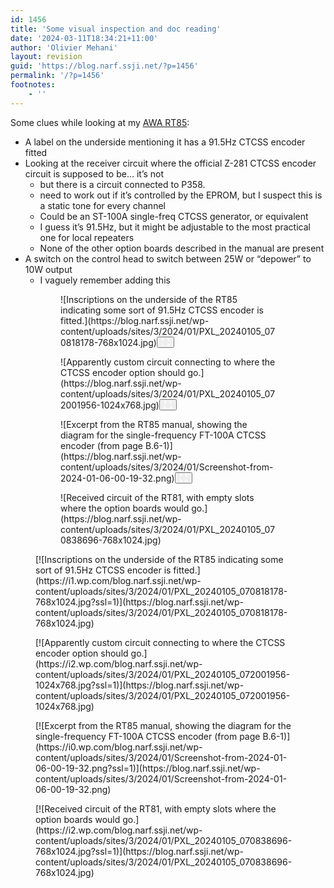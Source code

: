 ```yaml
---
id: 1456
title: 'Some visual inspection and doc reading'
date: '2024-03-11T18:34:21+11:00'
author: 'Olivier Mehani'
layout: revision
guid: 'https://blog.narf.ssji.net/?p=1456'
permalink: '/?p=1456'
footnotes:
    - ''
---
```


Some clues while looking at my [AWA RT85](https://blog.narf.ssji.net/tag/awa-rt85/):

- A label on the underside mentioning it has a 91.5Hz CTCSS encoder fitted
- Looking at the receiver circuit where the official Z-281 CTCSS encoder circuit is supposed to be… it’s not 
    - but there is a circuit connected to P358.
    - need to work out if it’s controlled by the EPROM, but I suspect this is a static tone for every channel
    - Could be an ST-100A single-freq CTCSS generator, or equivalent
    - I guess it’s 91.5Hz, but it might be adjustable to the most practical one for local repeaters
    - None of the other option boards described in the manual are present
- A switch on the control head to switch between 25W or “depower” to 10W output 
    - I vaguely remember adding this

<figure class="wp-block-gallery has-nested-images columns-default is-cropped wp-block-gallery-101 is-layout-flex wp-block-gallery-is-layout-flex"><figure class="wp-block-image size-large wp-lightbox-container" data-wp-context="{"uploadedSrc":"https:\/\/blog.narf.ssji.net\/wp-content\/uploads\/sites\/3\/2024\/01\/PXL_20240105_070818178-scaled.jpg","figureClassNames":"wp-block-image size-large","figureStyles":null,"imgClassNames":"wp-image-1183","imgStyles":null,"targetWidth":1920,"targetHeight":2560,"scaleAttr":false,"ariaLabel":"Enlarge image: Inscriptions on the underside of the RT85 indicating some sort of 91.5Hz CTCSS encoder is fitted.","alt":"Inscriptions on the underside of the RT85 indicating some sort of 91.5Hz CTCSS encoder is fitted."}" data-wp-interactive="core/image">![Inscriptions on the underside of the RT85 indicating some sort of 91.5Hz CTCSS encoder is fitted.](https://blog.narf.ssji.net/wp-content/uploads/sites/3/2024/01/PXL_20240105_070818178-768x1024.jpg)<button aria-haspopup="dialog" aria-label="Enlarge image: Inscriptions on the underside of the RT85 indicating some sort of 91.5Hz CTCSS encoder is fitted." class="lightbox-trigger" data-wp-init="callbacks.initTriggerButton" data-wp-on-async--click="actions.showLightbox" data-wp-style--right="context.imageButtonRight" data-wp-style--top="context.imageButtonTop" type="button"> <svg fill="none" height="12" viewbox="0 0 12 12" width="12" xmlns="http://www.w3.org/2000/svg"><path d="M2 0a2 2 0 0 0-2 2v2h1.5V2a.5.5 0 0 1 .5-.5h2V0H2Zm2 10.5H2a.5.5 0 0 1-.5-.5V8H0v2a2 2 0 0 0 2 2h2v-1.5ZM8 12v-1.5h2a.5.5 0 0 0 .5-.5V8H12v2a2 2 0 0 1-2 2H8Zm2-12a2 2 0 0 1 2 2v2h-1.5V2a.5.5 0 0 0-.5-.5H8V0h2Z" fill="#fff"></path></svg></button></figure><figure class="wp-block-image size-large wp-lightbox-container" data-wp-context="{"uploadedSrc":"https:\/\/blog.narf.ssji.net\/wp-content\/uploads\/sites\/3\/2024\/01\/PXL_20240105_072001956-scaled.jpg","figureClassNames":"wp-block-image size-large","figureStyles":null,"imgClassNames":"wp-image-1181","imgStyles":null,"targetWidth":2560,"targetHeight":1920,"scaleAttr":false,"ariaLabel":"Enlarge image: Apparently custom circuit connecting to where the CTCSS encoder option should go.","alt":"Apparently custom circuit connecting to where the CTCSS encoder option should go."}" data-wp-interactive="core/image">![Apparently custom circuit connecting to where the CTCSS encoder option should go.](https://blog.narf.ssji.net/wp-content/uploads/sites/3/2024/01/PXL_20240105_072001956-1024x768.jpg)<button aria-haspopup="dialog" aria-label="Enlarge image: Apparently custom circuit connecting to where the CTCSS encoder option should go." class="lightbox-trigger" data-wp-init="callbacks.initTriggerButton" data-wp-on-async--click="actions.showLightbox" data-wp-style--right="context.imageButtonRight" data-wp-style--top="context.imageButtonTop" type="button"> <svg fill="none" height="12" viewbox="0 0 12 12" width="12" xmlns="http://www.w3.org/2000/svg"><path d="M2 0a2 2 0 0 0-2 2v2h1.5V2a.5.5 0 0 1 .5-.5h2V0H2Zm2 10.5H2a.5.5 0 0 1-.5-.5V8H0v2a2 2 0 0 0 2 2h2v-1.5ZM8 12v-1.5h2a.5.5 0 0 0 .5-.5V8H12v2a2 2 0 0 1-2 2H8Zm2-12a2 2 0 0 1 2 2v2h-1.5V2a.5.5 0 0 0-.5-.5H8V0h2Z" fill="#fff"></path></svg></button></figure><figure class="wp-block-image size-large wp-lightbox-container" data-wp-context="{"uploadedSrc":"https:\/\/blog.narf.ssji.net\/wp-content\/uploads\/sites\/3\/2024\/01\/Screenshot-from-2024-01-06-00-19-32.png","figureClassNames":"wp-block-image size-large","figureStyles":null,"imgClassNames":"wp-image-1185","imgStyles":null,"targetWidth":516,"targetHeight":470,"scaleAttr":false,"ariaLabel":"Enlarge image: Excerpt from the RT85 manual, showing the diagram for the single-frequency FT-100A CTCSS encoder (from page B.6-1)","alt":"Excerpt from the RT85 manual, showing the diagram for the single-frequency FT-100A CTCSS encoder (from page B.6-1)"}" data-wp-interactive="core/image">![Excerpt from the RT85 manual, showing the diagram for the single-frequency FT-100A CTCSS encoder (from page B.6-1)](https://blog.narf.ssji.net/wp-content/uploads/sites/3/2024/01/Screenshot-from-2024-01-06-00-19-32.png)<button aria-haspopup="dialog" aria-label="Enlarge image: Excerpt from the RT85 manual, showing the diagram for the single-frequency FT-100A CTCSS encoder (from page B.6-1)" class="lightbox-trigger" data-wp-init="callbacks.initTriggerButton" data-wp-on-async--click="actions.showLightbox" data-wp-style--right="context.imageButtonRight" data-wp-style--top="context.imageButtonTop" type="button"> <svg fill="none" height="12" viewbox="0 0 12 12" width="12" xmlns="http://www.w3.org/2000/svg"><path d="M2 0a2 2 0 0 0-2 2v2h1.5V2a.5.5 0 0 1 .5-.5h2V0H2Zm2 10.5H2a.5.5 0 0 1-.5-.5V8H0v2a2 2 0 0 0 2 2h2v-1.5ZM8 12v-1.5h2a.5.5 0 0 0 .5-.5V8H12v2a2 2 0 0 1-2 2H8Zm2-12a2 2 0 0 1 2 2v2h-1.5V2a.5.5 0 0 0-.5-.5H8V0h2Z" fill="#fff"></path></svg></button></figure><figure class="wp-block-image size-large">![Received circuit of the RT81, with empty slots where the option boards would go.](https://blog.narf.ssji.net/wp-content/uploads/sites/3/2024/01/PXL_20240105_070838696-768x1024.jpg)</figure></figure><div class="wp-block-jetpack-tiled-gallery aligncenter is-style-rectangular"><div class="tiled-gallery__gallery"><div class="tiled-gallery__row"><div class="tiled-gallery__col" style="flex-basis:35.76833%"><figure class="tiled-gallery__item">[![Inscriptions on the underside of the RT85 indicating some sort of 91.5Hz CTCSS encoder is fitted.](https://i1.wp.com/blog.narf.ssji.net/wp-content/uploads/sites/3/2024/01/PXL_20240105_070818178-768x1024.jpg?ssl=1)](https://blog.narf.ssji.net/wp-content/uploads/sites/3/2024/01/PXL_20240105_070818178-768x1024.jpg)</figure></div><div class="tiled-gallery__col" style="flex-basis:28.46334%"><figure class="tiled-gallery__item">[![Apparently custom circuit connecting to where the CTCSS encoder option should go.](https://i2.wp.com/blog.narf.ssji.net/wp-content/uploads/sites/3/2024/01/PXL_20240105_072001956-1024x768.jpg?ssl=1)](https://blog.narf.ssji.net/wp-content/uploads/sites/3/2024/01/PXL_20240105_072001956-1024x768.jpg)</figure><figure class="tiled-gallery__item">[![Excerpt from the RT85 manual, showing the diagram for the single-frequency FT-100A CTCSS encoder (from page B.6-1)](https://i0.wp.com/blog.narf.ssji.net/wp-content/uploads/sites/3/2024/01/Screenshot-from-2024-01-06-00-19-32.png?ssl=1)](https://blog.narf.ssji.net/wp-content/uploads/sites/3/2024/01/Screenshot-from-2024-01-06-00-19-32.png)</figure></div><div class="tiled-gallery__col" style="flex-basis:35.76833%"><figure class="tiled-gallery__item">[![Received circuit of the RT81, with empty slots where the option boards would go.](https://i2.wp.com/blog.narf.ssji.net/wp-content/uploads/sites/3/2024/01/PXL_20240105_070838696-768x1024.jpg?ssl=1)](https://blog.narf.ssji.net/wp-content/uploads/sites/3/2024/01/PXL_20240105_070838696-768x1024.jpg)</figure></div></div></div></div>